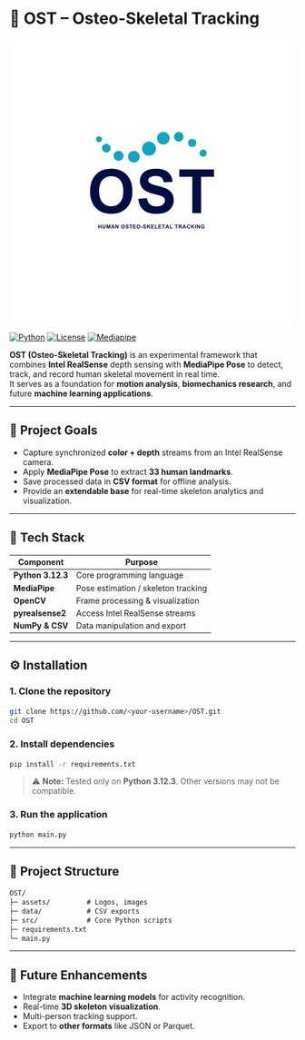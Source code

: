 # 🦴 OST – Osteo-Skeletal Tracking

![OST Logo](./assets/logo_normal.png)

[![Python](https://img.shields.io/badge/python-3.12.3-blue)](https://www.python.org/)
[![License](https://img.shields.io/badge/license-MIT-green)](LICENSE)
[![Mediapipe](https://img.shields.io/badge/mediapipe-0097A7.svg?style=for-the-badge&logo=mediapipe&logoColor=white)](https://ai.google.dev/edge/mediapipe/solutions/guide)

**OST (Osteo-Skeletal Tracking)** is an experimental framework that combines **Intel RealSense** depth sensing with **MediaPipe Pose** to detect, track, and record human skeletal movement in real time.  
It serves as a foundation for **motion analysis**, **biomechanics research**, and future **machine learning applications**.

---

## 🎯 Project Goals
- Capture synchronized **color + depth** streams from an Intel RealSense camera.  
- Apply **MediaPipe Pose** to extract **33 human landmarks**.  
- Save processed data in **CSV format** for offline analysis.  
- Provide an **extendable base** for real-time skeleton analytics and visualization.  

---

## 🧩 Tech Stack
| Component | Purpose |
|------------|----------|
| **Python 3.12.3** | Core programming language |
| **MediaPipe** | Pose estimation / skeleton tracking |
| **OpenCV** | Frame processing & visualization |
| **pyrealsense2** | Access Intel RealSense streams |
| **NumPy & CSV** | Data manipulation and export |

---

## ⚙️ Installation

### 1. Clone the repository
```bash
git clone https://github.com/<your-username>/OST.git
cd OST
````

### 2. Install dependencies

```bash
pip install -r requirements.txt
```

> ⚠️ **Note:** Tested only on **Python 3.12.3**. Other versions may not be compatible.

### 3. Run the application

```bash
python main.py
```

---

## 📂 Project Structure

```
OST/
├─ assets/         # Logos, images
├─ data/           # CSV exports
├─ src/            # Core Python scripts
├─ requirements.txt
└─ main.py
```

---

## 🚀 Future Enhancements

* Integrate **machine learning models** for activity recognition.
* Real-time **3D skeleton visualization**.
* Multi-person tracking support.
* Export to **other formats** like JSON or Parquet.